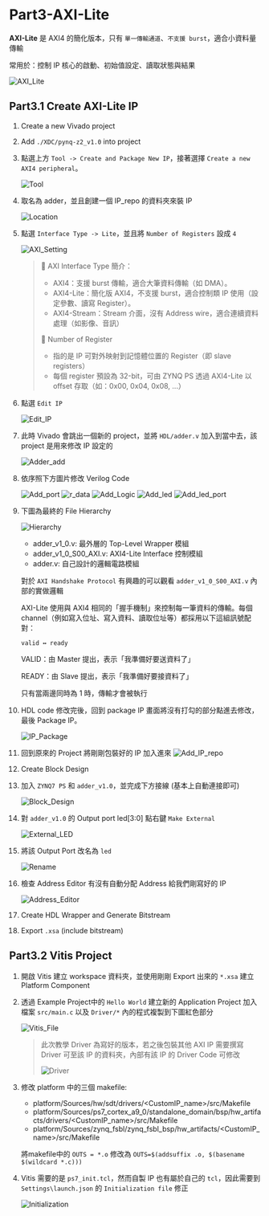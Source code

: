 # Part3-AXI-Lite

**AXI-Lite** 是 AXI4 的簡化版本，只有 `單一傳輸通道`、`不支援 burst`，適合小資料量傳輸  

常用於：控制 IP 核心的啟動、初始值設定、讀取狀態與結果

![AXI_Lite](./png/AXI_Lite.png)

## Part3.1 Create AXI-Lite IP

1. Create a new Vivado project

2. Add `./XDC/pynq-z2_v1.0` into project

3. 點選上方 `Tool -> Create and Package New IP`，接著選擇 `Create a new AXI4 peripheral`。

    ![Tool](./png/Tool.png)

4. 取名為 adder，並且創建一個 IP_repo 的資料夾來裝 IP

    ![Location](./png/Location.png)

5. 點選 `Interface Type -> Lite`，並且將 `Number of Registers` 設成 `4`

    ![AXI_Setting](./png/AXI_Setting.png)

    > 📌 AXI Interface Type 簡介：
    >
    >- AXI4：支援 burst 傳輸，適合大筆資料傳輸（如 DMA）。
    >- AXI4-Lite：簡化版 AXI4，不支援 burst，適合控制類 IP 使用（設定參數、讀寫 Register）。
    >- AXI4-Stream：Stream 介面，沒有 Address wire，適合連續資料處理（如影像、音訊）
    >
    > 📌 Number of Register
    >- 指的是 IP 可對外映射到記憶體位置的 Register（即 slave registers）
    >- 每個 register 預設為 32-bit，可由 ZYNQ PS 透過 AXI4-Lite 以 offset 存取（如：0x00, 0x04, 0x08, ...）

6. 點選 `Edit IP`

    ![Edit_IP](./png/Edit_IP.png)

7. 此時 Vivado 會跳出一個新的 project，並將 `HDL/adder.v` 加入到當中去，該 project 是用來修改 IP 設定的

    ![Adder_add](./png/Adder_add.png)

8. 依序照下方圖片修改 Verilog Code

    ![Add_port](./png/Add_port.png)
    ![r_data](./png/r_data.png)
    ![Add_Logic](./png/Add_Logic.png)
    ![Add_led](./png/Add_Led.png)
    ![Add_led_port](./png/Add_led_port.png)

9. 下圖為最終的 File Hierarchy

    ![Hierarchy](./png/Hierarchy.png)
    - adder_v1_0.v: 最外層的 Top-Level Wrapper 模組
    - adder_v1_0_S00_AXI.v:  AXI4-Lite Interface 控制模組
    - adder.v:  自己設計的邏輯電路模組

    對於 `AXI Handshake Protocol` 有興趣的可以觀看 `adder_v1_0_S00_AXI.v` 內部的實做邏輯  

    AXI-Lite 使用與 AXI4 相同的「握手機制」來控制每一筆資料的傳輸。每個 channel（例如寫入位址、寫入資料、讀取位址等）都採用以下這組訊號配對：

    ```
    valid ↔ ready
    ```

    VALID：由 Master 提出，表示「我準備好要送資料了」

    READY：由 Slave 提出，表示「我準備好要接資料了」

    只有當兩邊同時為 1 時，傳輸才會被執行

10. HDL code 修改完後，回到 package IP 畫面將沒有打勾的部分點進去修改，最後 Package IP。

    ![IP_Package](./png/IP_Package.png)

11. 回到原來的 Project 將剛剛包裝好的 IP 加入進來
    ![Add_IP_repo](./png/Add_IP_repo.png)

12. Create Block Design

13. 加入 `ZYNQ7 PS` 和 `adder_v1.0`，並完成下方接線 (基本上自動連接即可)

    ![Block_Design](./png/Block_Design.png)

14. 對 `adder_v1.0` 的 Output port led[3:0] 點右鍵 `Make External`

    ![External_LED](./png/External_Led.png)

15. 將該 Output Port 改名為 `led`

    ![Rename](./png/Rename.png)

16. 檢查 Address Editor 有沒有自動分配 Address 給我們剛寫好的 IP

    ![Address_Editor](./png/Address_Editor.png)

17. Create HDL Wrapper and Generate Bitstream

18. Export `.xsa` (include bitstream)

## Part3.2 Vitis Project

1. 開啟 Vitis 建立 workspace 資料夾，並使用剛剛 Export 出來的 `*.xsa` 建立 Platform Component

2. 透過 Example Project中的 `Hello World` 建立新的 Application Project 加入檔案 `src/main.c` 以及 `Driver/*` 內的程式複製到下圖紅色部分

    ![Vitis_File](./png/Vitis_File.png)

    > 此次教學 Driver 為寫好的版本，若之後包裝其他 AXI IP 需要撰寫 Driver 可至該 IP 的資料夾，內部有該 IP 的 Driver Code 可修改
    >
    > ![Driver](./png/Driver.png)

3. 修改 platform 中的三個 makefile:
    - platform/Sources/hw/sdt/drivers/<CustomIP_name>/src/Makefile
    - platform/Sources/ps7_cortex_a9_0/standalone_domain/bsp/hw_artifacts/drivers/<CustomIP_name>/src/Makefile
    - platform/Sources/zynq_fsbl/zynq_fsbl_bsp/hw_artifacts/<CustomIP_name>/src/Makefile  

    將makefile中的 `OUTS = *.o` 修改為 `OUTS=$(addsuffix .o, $(basename $(wildcard *.c)))`
4. Vitis 需要的是 `ps7_init.tcl`，然而自製 IP 也有屬於自己的 `tcl`，因此需要到 `Settings\launch.json` 的 `Initialization file` 修正

    ![Initialization](./png/Inititalization.png)